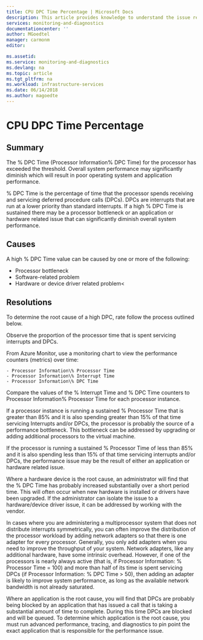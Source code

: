 ```yaml
---
title: CPU DPC Time Percentage | Microsoft Docs
description: This article provides knowledge to understand the issue reported, what are the possible causes, and how to resolve the health issue identified by Azure Monitor VM Health.
services: monitoring-and-diagnostics
documentationcenter: ''
author: MGoedtel
manager: carmonm
editor: 

ms.assetid: 
ms.service: monitoring-and-diagnostics
ms.devlang: na
ms.topic: article
ms.tgt_pltfrm: na
ms.workload: infrastructure-services
ms.date: 06/14/2018
ms.author: magoedte
---
```


# CPU DPC Time Percentage

## Summary

The % DPC Time (Processor Information\% DPC Time) for the processor has exceeded the threshold. Overall system performance may significantly diminish which will result in poor operating system and application performance.

% DPC Time is the percentage of time that the processor spends receiving and servicing deferred procedure calls (DPCs). DPCs are interrupts that are run at a lower priority than standard interrupts. If a high % DPC Time is sustained there may be a processor bottleneck or an application or hardware related issue that can significantly diminish overall system performance.

## Causes

A high % DPC Time value can be caused by one or more of the following:

- Processor bottleneck
- Software-related problem
- Hardware or device driver related problem<

## Resolutions

To determine the root cause of a high DPC, rate follow the process outlined below.

Observe the proportion of the processor time that is spent servicing interrupts and DPCs. 

From Azure Monitor, use a monitoring chart to view the performance counters (metrics) over time:

    - Processor Information\% Processor Time
    - Processor Information\% Interrupt Time
    - Processor Information\% DPC Time 

Compare the values of the % Interrupt Time and % DPC Time counters to Processor Information\% Processor Time for each processor instance.

If a processor instance is running a sustained % Processor Time that is greater than 85% and it is also spending greater than 15% of that time servicing Interrupts and/or DPCs, the processor is probably the source of a performance bottleneck. This bottleneck can be addressed by upgrading or adding additional processors to the virtual machine.

If the processor is running a sustained % Processor Time of less than 85% and it is also spending less than 15% of that time servicing interrupts and/or DPCs, the performance issue may be the result of either an application or hardware related issue.

Where a hardware device is the root cause, an administrator will find that the % DPC Time has probably increased substantially over a short period time. This will often occur when new hardware is installed or drivers have been upgraded. If the administrator can isolate the issue to a hardware/device driver issue, it can be addressed by working with the vendor.

In cases where you are administering a multiprocessor system that does not distribute interrupts symmetrically, you can often improve the distribution of the processor workload by adding network adapters so that there is one adapter for every processor. Generally, you only add adapters when you need to improve the throughput of your system. Network adapters, like any additional hardware, have some intrinsic overhead. However, if one of the processors is nearly always active (that is, if Processor Information: % Processor Time = 100) and more than half of its time is spent servicing DPCs (if Processor Information: % DPC Time > 50), then adding an adapter is likely to improve system performance, as long as the available network bandwidth is not already saturated.

Where an application is the root cause, you will find that DPCs are probably being blocked by an application that has issued a call that is taking a substantial amount of time to complete. During this time DPCs are blocked and will be queued. To determine which application is the root cause, you must run advanced performance, tracing, and diagnostics to pin point the exact application that is responsible for the performance issue.